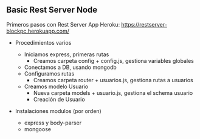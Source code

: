 ## Basic Rest Server Node

Primeros pasos con Rest Server
App Heroku: https://restserver-blockpc.herokuapp.com/

- Procedimientos varios
  - Iniciamos express, primeras rutas
    - Creamos carpeta config + config.js, gestiona variables globales
  - Conectamos a DB, usando mongodb
  - Configuramos rutas
    - Creamos carpeta router + usuarios.js, gestiona rutas a usuarios
  - Creamos modelo Usuario
    - Nueva carpeta models + usuario.js, gestiona el schema usuario
    - Creación de Usuario

- Instalaciones modulos (por orden)
  - express y body-parser
  - mongoose